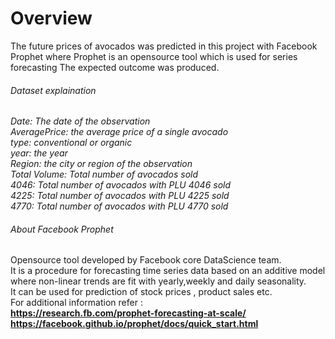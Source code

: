 # Overview
The future prices of avocados was predicted in this project with Facebook Prophet where Prophet is an opensource tool which is used for series forecasting
The expected outcome was produced.


###### Dataset explaination

*Date: The date of the observation*  
*AveragePrice: the average price of a single avocado*  
*type: conventional or organic*  
*year: the year*  
*Region: the city or region of the observation*  
*Total Volume: Total number of avocados sold*  
*4046: Total number of avocados with PLU 4046 sold*  
*4225: Total number of avocados with PLU 4225 sold*  
*4770: Total number of avocados with PLU 4770 sold*  

###### About Facebook Prophet
Opensource tool developed by Facebook core DataScience team.   
It is a procedure for forecasting time series data based on an additive model where non-linear trends are fit with yearly,weekly and daily seasonality.  
It can be used for prediction of stock prices , product sales etc.  
For additional information refer :  
**https://research.fb.com/prophet-forecasting-at-scale/**    
**https://facebook.github.io/prophet/docs/quick_start.html**    

